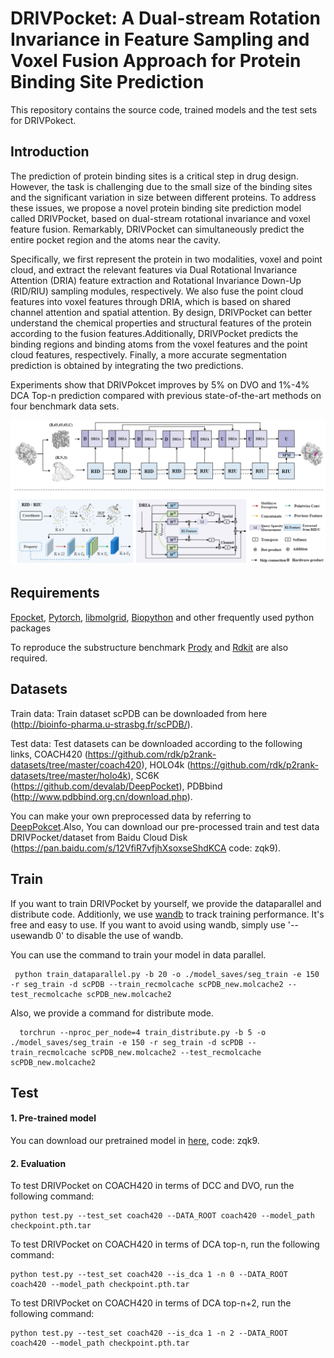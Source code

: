 # DRIVPocket: A Dual-stream Rotation Invariance in Feature Sampling and Voxel Fusion Approach for Protein Binding Site Prediction

This repository contains the source code, trained models and the test sets for DRIVPokect.

## Introduction

The prediction of protein binding sites is a critical step in drug design. However, the task is challenging due to the small size of the binding sites and the significant variation in size between different proteins. To address these issues, we propose a novel protein binding site prediction model called DRIVPocket, based on dual-stream rotational invariance and voxel feature fusion. Remarkably, DRIVPocket can simultaneously predict the entire pocket region and the atoms near the cavity.

Specifically, we first represent the protein in two modalities, voxel and point cloud, and extract the relevant features via Dual Rotational Invariance Attention (DRIA) feature extraction and Rotational Invariance Down-Up (RID/RIU) sampling modules, respectively. We also fuse the point cloud features into voxel features through DRIA, which is based on shared channel attention and spatial attention. By design, DRIVPocket can better understand the chemical properties and structural features of the protein according to the fusion features.Additionally, DRIVPocket predicts the binding regions and binding atoms from the voxel features and the point cloud features, respectively. Finally, a more accurate segmentation prediction is obtained by integrating the two predictions.

Experiments show that DRIVPokcet improves by 5% on DVO and 1%-4% DCA Top-n prediction compared with previous state-of-the-art methods on four benchmark data sets.

![overview](overview.png)
## Requirements
[Fpocket](https://github.com/Discngine/fpocket), [Pytorch](https://pytorch.org/), [libmolgrid](https://github.com/gnina/libmolgrid), [Biopython](https://biopython.org/) and other frequently used python packages

To reproduce the substructure benchmark [Prody](https://prody.csb.pitt.edu/) and [Rdkit](https://www.rdkit.org/) are also required.
## Datasets
Train data: Train dataset scPDB can be downloaded from here (http://bioinfo-pharma.u-strasbg.fr/scPDB/).

Test data: Test datasets can be downloaded according to the following links, COACH420 (https://github.com/rdk/p2rank-datasets/tree/master/coach420), HOLO4k (https://github.com/rdk/p2rank-datasets/tree/master/holo4k), SC6K (https://github.com/devalab/DeepPocket), PDBbind (http://www.pdbbind.org.cn/download.php). 

You can make your own preprocessed data by referring to [DeepPokcet](https://github.com/devalab/DeepPocket).Also, You can download our pre-processed train and test data DRIVPocket/dataset from Baidu Cloud Disk (https://pan.baidu.com/s/12VfiR7vfjhXsoxseShdKCA code: zqk9).

## Train
If you want to train DRIVPocket by yourself, we provide the dataparallel and distribute code. Additionly, we use [wandb](https://wandb.ai/site) to track training performance. It's free and easy to use. If you want to avoid using wandb, simply use '--usewandb 0' to disable the use of wandb.

You can use the command to train your model in data parallel.
```
 python train_dataparallel.py -b 20 -o ./model_saves/seg_train -e 150 -r seg_train -d scPDB --train_recmolcache scPDB_new.molcache2 --test_recmolcache scPDB_new.molcache2

```

Also, we provide a command for distribute mode.
```
  torchrun --nproc_per_node=4 train_distribute.py -b 5 -o ./model_saves/seg_train -e 150 -r seg_train -d scPDB --train_recmolcache scPDB_new.molcache2 --test_recmolcache scPDB_new.molcache2
```

## Test
#### 1. Pre-trained model
You can download our pretrained model in [here](https://pan.baidu.com/s/12VfiR7vfjhXsoxseShdKCA), code: zqk9.

#### 2. Evaluation
To test DRIVPocket on COACH420 in terms of DCC and DVO, run the following command:

```
python test.py --test_set coach420 --DATA_ROOT coach420 --model_path checkpoint.pth.tar
```

To test DRIVPocket on COACH420 in terms of DCA top-n, run the following command:

```
python test.py --test_set coach420 --is_dca 1 -n 0 --DATA_ROOT coach420 --model_path checkpoint.pth.tar
```

To test DRIVPocket on COACH420 in terms of DCA top-n+2, run the following command:

```
python test.py --test_set coach420 --is_dca 1 -n 2 --DATA_ROOT coach420 --model_path checkpoint.pth.tar
```


